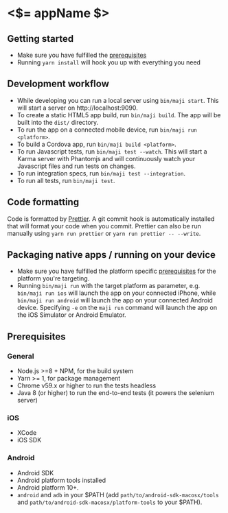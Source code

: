 # <$= appName $>

## Getting started

* Make sure you have fulfilled the [prerequisites](#prerequisites)
* Running `yarn install` will hook you up with everything you need

## Development workflow

* While developing you can run a local server using `bin/maji start`. This will start a server on http://localhost:9090.
* To create a static HTML5 app build, run `bin/maji build`. The app will be built into the `dist/` directory.
* To run the app on a connected mobile device, run `bin/maji run <platform>`.
* To build a Cordova app, run `bin/maji build <platform>`.
* To run Javascript tests, run `bin/maji test --watch`. This will start a Karma server with Phantomjs and will continuously watch your Javascript files and run tests on changes.
* To run integration specs, run `bin/maji test --integration`.
* To run all tests, run `bin/maji test`.

## Code formatting

Code is formatted by [Prettier](https://github.com/prettier/prettier).
A git commit hook is automatically installed that will format your code when you commit.
Prettier can also be run manually using `yarn run prettier` or `yarn run prettier -- --write`.

## Packaging native apps / running on your device

* Make sure you have fulfilled the platform specific [prerequisites](#prerequisites) for the platform you're targeting.
* Running `bin/maji run` with the target platform as parameter, e.g. `bin/maji run ios` will launch the app on your connected iPhone, while `bin/maji run android` will launch the app on your connected Android device. Specifying `-e` on the `maji run` command will launch the app on the iOS Simulator or Android Emulator.

## Prerequisites

### General

* Node.js >=8 + NPM, for the build system
* Yarn >= 1, for package management
* Chrome v59.x or higher to run the tests headless
* Java 8 (or higher) to run the end-to-end tests (it powers the selenium server)

### iOS

* XCode
* iOS SDK

### Android

* Android SDK
* Android platform tools installed
* Android platform 10+.
* `android` and `adb` in your $PATH (add `path/to/android-sdk-macosx/tools` and `path/to/android-sdk-macosx/platform-tools` to your $PATH).
